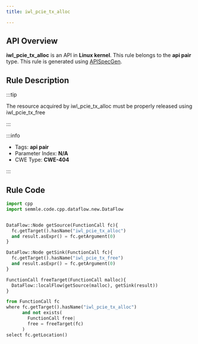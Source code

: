```yaml
---
title: iwl_pcie_tx_alloc

---
```



## API Overview
**iwl_pcie_tx_alloc** is an API in **Linux kernel**. This rule belongs to the **api pair** type. This rule is generated using [APISpecGen](../../tools/APISpecGen).
## Rule Description

:::tip

The resource acquired by iwl_pcie_tx_alloc must be properly released using iwl_pcie_tx_free

:::

:::info

- Tags: **api pair**
- Parameter Index: **N/A**
- CWE Type: **CWE-404**

:::

## Rule Code
```python
import cpp
import semmle.code.cpp.dataflow.new.DataFlow


DataFlow::Node getSource(FunctionCall fc){
  fc.getTarget().hasName("iwl_pcie_tx_alloc")
  and result.asExpr() = fc.getArgument(0)
}

DataFlow::Node getSink(FunctionCall fc){
  fc.getTarget().hasName("iwl_pcie_tx_free")
  and result.asExpr() = fc.getArgument(0)
}

FunctionCall freeTarget(FunctionCall malloc){
  DataFlow::localFlow(getSource(malloc), getSink(result))
}

from FunctionCall fc
where fc.getTarget().hasName("iwl_pcie_tx_alloc")
      and not exists(
        FunctionCall free| 
        free = freeTarget(fc)
      )
select fc.getLocation()

    
```